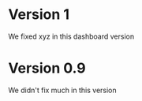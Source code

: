 Version 1
=====================================

We fixed xyz in this dashboard version

Version 0.9
====================================

We didn't fix much in this version